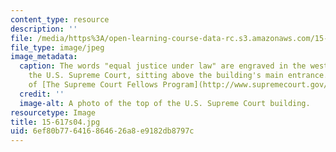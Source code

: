 ```yaml
---
content_type: resource
description: ''
file: /media/https%3A/open-learning-course-data-rc.s3.amazonaws.com/15-617-the-law-of-corporate-finance-and-financial-markets-spring-2004/6ef80b776416864626a8e9182db8797c_15-617s04.jpg
file_type: image/jpeg
image_metadata:
  caption: The words "equal justice under law" are engraved in the west pediment of
    the U.S. Supreme Court, sitting above the building's main entrance. (Image courtesy
    of [The Supreme Court Fellows Program](http://www.supremecourt.gov/fellows/default.aspx).)
  credit: ''
  image-alt: A photo of the top of the U.S. Supreme Court building.
resourcetype: Image
title: 15-617s04.jpg
uid: 6ef80b77-6416-8646-26a8-e9182db8797c
---
```

